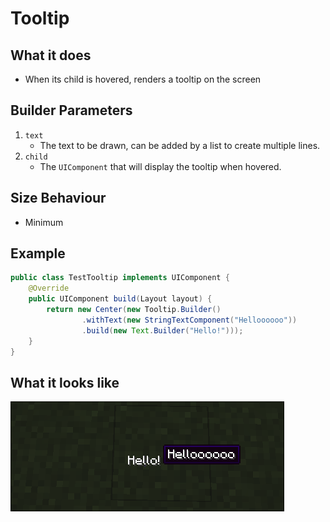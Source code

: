 # Tooltip

## What it does
- When its child is hovered, renders a tooltip on the screen

## Builder Parameters
1. `text`
    - The text to be drawn, can be added by a list to create multiple lines.
2. `child`
    - The `UIComponent` that will display the tooltip when hovered.

## Size Behaviour
- Minimum

## Example
```java
public class TestTooltip implements UIComponent {
    @Override
    public UIComponent build(Layout layout) {
        return new Center(new Tooltip.Builder()
                .withText(new StringTextComponent("Helloooooo"))
                .build(new Text.Builder("Hello!")));
    }
}
```

## What it looks like
![An image of tooltip in effect](./img/tooltip.png)
